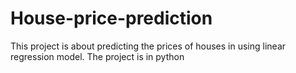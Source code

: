# House-price-prediction
This project is about predicting the prices of houses in using linear regression model. The project is in python

